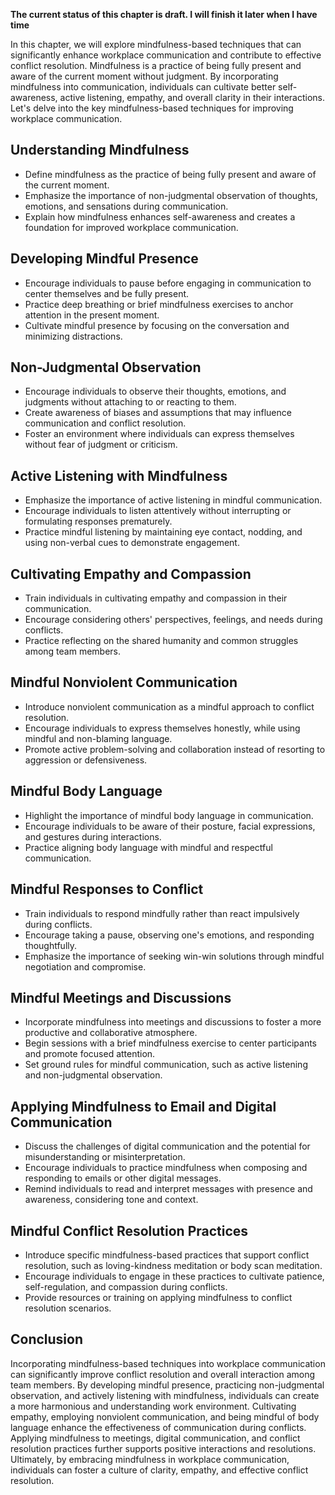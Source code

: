 **The current status of this chapter is draft. I will finish it later when I have time**

In this chapter, we will explore mindfulness-based techniques that can significantly enhance workplace communication and contribute to effective conflict resolution. Mindfulness is a practice of being fully present and aware of the current moment without judgment. By incorporating mindfulness into communication, individuals can cultivate better self-awareness, active listening, empathy, and overall clarity in their interactions. Let's delve into the key mindfulness-based techniques for improving workplace communication.

Understanding Mindfulness
-------------------------

* Define mindfulness as the practice of being fully present and aware of the current moment.
* Emphasize the importance of non-judgmental observation of thoughts, emotions, and sensations during communication.
* Explain how mindfulness enhances self-awareness and creates a foundation for improved workplace communication.

Developing Mindful Presence
---------------------------

* Encourage individuals to pause before engaging in communication to center themselves and be fully present.
* Practice deep breathing or brief mindfulness exercises to anchor attention in the present moment.
* Cultivate mindful presence by focusing on the conversation and minimizing distractions.

Non-Judgmental Observation
--------------------------

* Encourage individuals to observe their thoughts, emotions, and judgments without attaching to or reacting to them.
* Create awareness of biases and assumptions that may influence communication and conflict resolution.
* Foster an environment where individuals can express themselves without fear of judgment or criticism.

Active Listening with Mindfulness
---------------------------------

* Emphasize the importance of active listening in mindful communication.
* Encourage individuals to listen attentively without interrupting or formulating responses prematurely.
* Practice mindful listening by maintaining eye contact, nodding, and using non-verbal cues to demonstrate engagement.

Cultivating Empathy and Compassion
----------------------------------

* Train individuals in cultivating empathy and compassion in their communication.
* Encourage considering others' perspectives, feelings, and needs during conflicts.
* Practice reflecting on the shared humanity and common struggles among team members.

Mindful Nonviolent Communication
--------------------------------

* Introduce nonviolent communication as a mindful approach to conflict resolution.
* Encourage individuals to express themselves honestly, while using mindful and non-blaming language.
* Promote active problem-solving and collaboration instead of resorting to aggression or defensiveness.

Mindful Body Language
---------------------

* Highlight the importance of mindful body language in communication.
* Encourage individuals to be aware of their posture, facial expressions, and gestures during interactions.
* Practice aligning body language with mindful and respectful communication.

Mindful Responses to Conflict
-----------------------------

* Train individuals to respond mindfully rather than react impulsively during conflicts.
* Encourage taking a pause, observing one's emotions, and responding thoughtfully.
* Emphasize the importance of seeking win-win solutions through mindful negotiation and compromise.

Mindful Meetings and Discussions
--------------------------------

* Incorporate mindfulness into meetings and discussions to foster a more productive and collaborative atmosphere.
* Begin sessions with a brief mindfulness exercise to center participants and promote focused attention.
* Set ground rules for mindful communication, such as active listening and non-judgmental observation.

Applying Mindfulness to Email and Digital Communication
-------------------------------------------------------

* Discuss the challenges of digital communication and the potential for misunderstanding or misinterpretation.
* Encourage individuals to practice mindfulness when composing and responding to emails or other digital messages.
* Remind individuals to read and interpret messages with presence and awareness, considering tone and context.

Mindful Conflict Resolution Practices
-------------------------------------

* Introduce specific mindfulness-based practices that support conflict resolution, such as loving-kindness meditation or body scan meditation.
* Encourage individuals to engage in these practices to cultivate patience, self-regulation, and compassion during conflicts.
* Provide resources or training on applying mindfulness to conflict resolution scenarios.

Conclusion
----------

Incorporating mindfulness-based techniques into workplace communication can significantly improve conflict resolution and overall interaction among team members. By developing mindful presence, practicing non-judgmental observation, and actively listening with mindfulness, individuals can create a more harmonious and understanding work environment. Cultivating empathy, employing nonviolent communication, and being mindful of body language enhance the effectiveness of communication during conflicts. Applying mindfulness to meetings, digital communication, and conflict resolution practices further supports positive interactions and resolutions. Ultimately, by embracing mindfulness in workplace communication, individuals can foster a culture of clarity, empathy, and effective conflict resolution.

